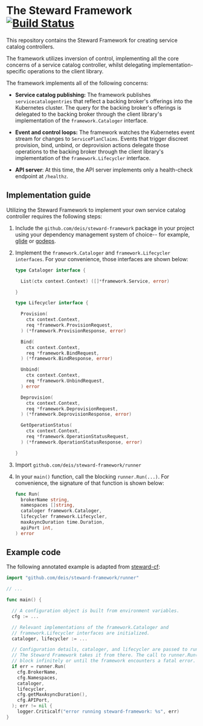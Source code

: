 # The Steward Framework [![Build Status](https://travis-ci.org/deis/steward-framework.svg?branch=master)](https://travis-ci.org/deis/steward-framework)

This repository contains the Steward Framework for creating service catalog controllers.

The framework utilizes inversion of control, implementing all the core concerns of a service catalog controller, whilst delegating implementation-specific operations to the client library.

The framework implements all of the following concerns:

* __Service catalog publishing:__ The framework publishes `servicecatalogentries` that reflect a backing broker's offerings into the Kubernetes cluster. The query for the backing broker's offerings is delegated to the backing broker through the client library's implementation of the `framework.Cataloger` interface.

* __Event and control loops:__ The framework watches the Kubernetes event stream for changes to `ServicePlanClaims`. Events that trigger discreet provision, bind, unbind, or deprovision actions delegate those operations to the backing broker through the client library's implementation of the `framework.Lifecycler` interface.

* __API server__: At this time, the API server implements only a health-check endpoint at `/healthz`.

## Implementation guide

Utilizing the Steward Framework to implement your own service catalog controller requires the following steps:

1. Include the `github.com/deis/steward-framework` package in your project using your dependency management system of choice-- for example, [glide](https://github.com/masterminds/glide) or [godeps](https://github.com/tools/godep).

2. Implement the `framework.Cataloger` and `framework.Lifecycler interfaces`. For your convenience, those interfaces are shown below:

    ```go
    type Cataloger interface {

      List(ctx context.Context) ([]*framework.Service, error)

    }

    type Lifecycler interface {

      Provision(
        ctx context.Context,
        req *framework.ProvisionRequest,
      ) (*framework.ProvisionResponse, error)

      Bind(
        ctx context.Context,
        req *framework.BindRequest,
      ) (*framework.BindResponse, error)

      Unbind(
        ctx context.Context,
        req *framework.UnbindRequest,
      ) error

      Deprovision(
        ctx context.Context,
        req *framework.DeprovisionRequest,
      ) (*framework.DeprovisionResponse, error)

      GetOperationStatus(
        ctx context.Context,
        req *framework.OperationStatusRequest,
      ) (*framework.OperationStatusResponse, error)

    }

    ```

3. Import `github.com/deis/steward-framework/runner`

4. In your `main()` function, call the blocking `runner.Run(...)`. For convenience, the signature of that function is shown below:

    ```go
    func Run(
	  brokerName string,
	  namespaces []string,
	  cataloger framework.Cataloger,
	  lifecycler framework.Lifecycler,
	  maxAsyncDuration time.Duration,
	  apiPort int,
    ) error
    ```

## Example code

The following annotated example is adapted from [steward-cf](https://github.com/deis/steward-cf):

```go
import "github.com/deis/steward-framework/runner"

// ...

func main() {

  // A configuration object is built from environment variables.
  cfg := ...

  // Relevant implementations of the framework.Cataloger and
  // framework.Lifecycler interfaces are initialized.
  cataloger, lifecycler := ...

  // Configuration details, cataloger, and lifecycler are passed to runner.Run().
  // The Steward Framework takes it from there. The call to runner.Run() will
  // block infinitely or until the framework encounters a fatal error.
  if err = runner.Run(
    cfg.BrokerName,
    cfg.Namespaces,
    cataloger,
    lifecycler,
    cfg.getMaxAsyncDuration(),
    cfg.APIPort,
  ); err != nil {
    logger.Criticalf("error running steward-framework: %s", err)
}
```
